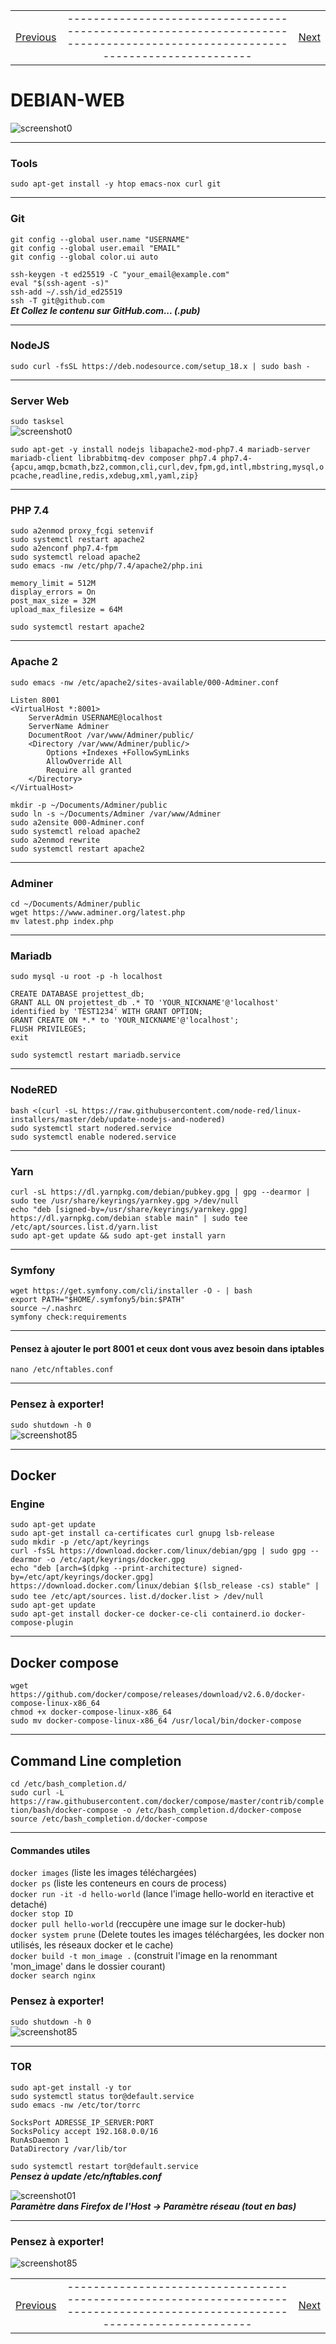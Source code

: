 |             |             |               |
| :---        |    :----:   |          ---: |
| [Previous](08-debian-GUI.md)     |-----------------------------------------------------------------------------------------------------------------------------| [Next](10-debian-fun.md)   |

#   DEBIAN-WEB  
![screenshot0](IMG/debian-logo.png)  
___  

###  Tools  
`sudo apt-get install -y htop emacs-nox curl git`  
___  

### Git  
    git config --global user.name "USERNAME"
    git config --global user.email "EMAIL"
    git config --global color.ui auto

`ssh-keygen -t ed25519 -C "your_email@example.com"`  
`eval "$(ssh-agent -s)"`  
`ssh-add ~/.ssh/id_ed25519`  
`ssh -T git@github.com`  
***Et Collez le contenu sur GitHub.com... (.pub)***  
___  

###  NodeJS  
`sudo curl -fsSL https://deb.nodesource.com/setup_18.x | sudo bash - `  
___  

### Server Web  
`sudo tasksel`  
![screenshot0](IMG/09-debian-web/00.png)  

`sudo apt-get -y install nodejs libapache2-mod-php7.4 mariadb-server mariadb-client librabbitmq-dev composer php7.4 php7.4-{apcu,amqp,bcmath,bz2,common,cli,curl,dev,fpm,gd,intl,mbstring,mysql,opcache,readline,redis,xdebug,xml,yaml,zip}`  
___  

###  PHP 7.4  
`sudo a2enmod proxy_fcgi setenvif`  
`sudo systemctl restart apache2`  
`sudo a2enconf php7.4-fpm`  
`sudo systemctl reload apache2`  
`sudo emacs -nw /etc/php/7.4/apache2/php.ini`  

    memory_limit = 512M
    display_errors = On
    post_max_size = 32M
    upload_max_filesize = 64M

`sudo systemctl restart apache2`  
___  

###  Apache 2  
`sudo emacs -nw /etc/apache2/sites-available/000-Adminer.conf`  

    Listen 8001
    <VirtualHost *:8001> 
        ServerAdmin USERNAME@localhost
        ServerName Adminer
        DocumentRoot /var/www/Adminer/public/
        <Directory /var/www/Adminer/public/>
            Options +Indexes +FollowSymLinks
            AllowOverride All
            Require all granted
        </Directory>
    </VirtualHost> 

`mkdir -p ~/Documents/Adminer/public`  
`sudo ln -s ~/Documents/Adminer /var/www/Adminer`  
`sudo a2ensite 000-Adminer.conf`  
`sudo systemctl reload apache2`  
`sudo a2enmod rewrite`  
`sudo systemctl restart apache2`  
___  

###  Adminer  
`cd ~/Documents/Adminer/public`  
`wget https://www.adminer.org/latest.php`  
`mv latest.php index.php`  
___  

### Mariadb  
`sudo mysql -u root -p -h localhost`  

    CREATE DATABASE projettest_db;
    GRANT ALL ON projettest_db .* TO 'YOUR_NICKNAME'@'localhost' identified by 'TEST1234' WITH GRANT OPTION;
    GRANT CREATE ON *.* to 'YOUR_NICKNAME'@'localhost';
    FLUSH PRIVILEGES;
    exit

`sudo systemctl restart mariadb.service`  
___  

###  NodeRED  
`bash <(curl -sL https://raw.githubusercontent.com/node-red/linux-installers/master/deb/update-nodejs-and-nodered)`  
`sudo systemctl start nodered.service`  
`sudo systemctl enable nodered.service`  
___  

### Yarn  
`curl -sL https://dl.yarnpkg.com/debian/pubkey.gpg | gpg --dearmor | sudo tee /usr/share/keyrings/yarnkey.gpg >/dev/null`  
`echo "deb [signed-by=/usr/share/keyrings/yarnkey.gpg] https://dl.yarnpkg.com/debian stable main" | sudo tee /etc/apt/sources.list.d/yarn.list`  
`sudo apt-get update && sudo apt-get install yarn`  
___  

### Symfony  
`wget https://get.symfony.com/cli/installer -O - | bash`  
`export PATH="$HOME/.symfony5/bin:$PATH"`  
`source ~/.nashrc`  
`symfony check:requirements`  
___  

#### Pensez à ajouter le port 8001 et ceux dont vous avez besoin dans iptables   
`nano /etc/nftables.conf`  

___  

###	Pensez à exporter!  
`sudo shutdown -h 0`  
![screenshot85](IMG/05-debian-install/85.png)  
___  

##  Docker  
### Engine  
`sudo apt-get update`  
`sudo apt-get install ca-certificates curl gnupg lsb-release`  
`sudo mkdir -p /etc/apt/keyrings`  
`curl -fsSL https://download.docker.com/linux/debian/gpg | sudo gpg --dearmor -o /etc/apt/keyrings/docker.gpg`  
`echo "deb [arch=$(dpkg --print-architecture) signed-by=/etc/apt/keyrings/docker.gpg] https://download.docker.com/linux/debian $(lsb_release -cs) stable" | sudo tee /etc/apt/sources.` `list.d/docker.list > /dev/null`  
`sudo apt-get update`  
`sudo apt-get install docker-ce docker-ce-cli containerd.io docker-compose-plugin`  
___  

## Docker compose  
`wget https://github.com/docker/compose/releases/download/v2.6.0/docker-compose-linux-x86_64`  
`chmod +x docker-compose-linux-x86_64`  
`sudo mv docker-compose-linux-x86_64 /usr/local/bin/docker-compose`  
___  

## Command Line completion  
`cd /etc/bash_completion.d/`  
`sudo curl -L https://raw.githubusercontent.com/docker/compose/master/contrib/completion/bash/docker-compose -o /etc/bash_completion.d/docker-compose`  
`source /etc/bash_completion.d/docker-compose`  
___  

#### Commandes utiles  
`docker images` (liste les images téléchargées)  
`docker ps` (liste les conteneurs en cours de process)  
`docker run -it -d hello-world` (lance l'image hello-world en iteractive et detaché)  
`docker stop ID`  
`docker pull hello-world` (reccupère une image sur le docker-hub)  
`docker system prune` (Delete toutes les images téléchargées, les docker non utilisés, les réseaux docker et le cache)  
`docker build -t mon_image .` (construit l'image en la renommant 'mon_image' dans le dossier courant)  
`docker search nginx`  

###	Pensez à exporter!  
`sudo shutdown -h 0`  
![screenshot85](IMG/05-debian-install/85.png)  
___  

###  TOR  
`sudo apt-get install -y tor`  
`sudo systemctl status tor@default.service`  
`sudo emacs -nw /etc/tor/torrc`  

    SocksPort ADRESSE_IP_SERVER:PORT
    SocksPolicy accept 192.168.0.0/16
    RunAsDaemon 1
    DataDirectory /var/lib/tor

`sudo systemctl restart tor@default.service`  
***Pensez à update /etc/nftables.conf***  

![screenshot01](IMG/08-debian-tools/01.png)  
***Paramètre dans Firefox de l'Host -> Paramètre réseau (tout en bas)***  
___  

###	Pensez à exporter!  
![screenshot85](IMG/05-debian-install/85.png)  

|             |             |               |
| :---        |    :----:   |          ---: |
| [Previous](08-debian-GUI.md)     |-----------------------------------------------------------------------------------------------------------------------------| [Next](10-debian-fun.md)   |
